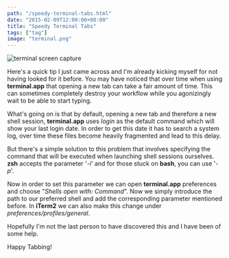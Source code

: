 ```yaml
---
path: "/speedy-terminal-tabs.html"
date: "2015-02-09T12:00:00+00:00"
title: "Speedy Terminal Tabs"
tags: ["tag"]
image: "terminal.png"
---
```


![terminal screen capture](http://partiallogic.com/images/posts/terminal.png)

Here's a quick tip I just came across and I'm already kicking myself for not having looked for it before. You may have noticed that over time when using **terminal.app** that opening a new tab can take a fair amount of time. This can sometimes completely destroy your workflow while you agonizingly wait to be able to start typing.

What's going on is that by default, opening a new tab and therefore a new shell session, **terminal.app** uses *login* as the default command which will show your last login date. In order to get this date it has to search a system log, over time these files become heavily fragmented and lead to this delay.

But there's a simple solution to this problem that involves specifying the command that will be executed when launching shell sessions ourselves. **zsh** accepts the parameter '*-i*' and for those stuck on **bash**, you can use '*-p*'.

Now in order to set this parameter we can open **terminal.app** preferences and choose "*Shells open with: Command*". Now we simply introduce the path to our preferred shell and add the corresponding parameter mentioned before. In **iTerm2** we can also make this change under *preferences/profiles/general*.

Hopefully I'm not the last person to have discovered this and I have been of some help.

Happy Tabbing!